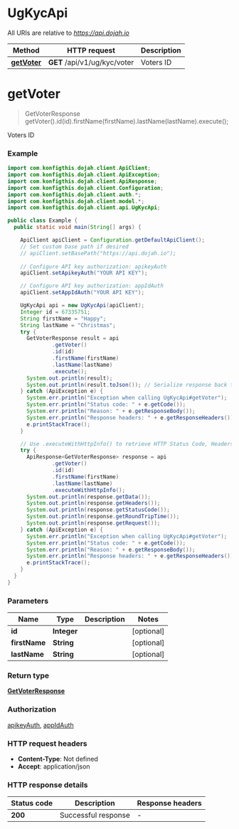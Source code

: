 # UgKycApi

All URIs are relative to *https://api.dojah.io*

| Method | HTTP request | Description |
|------------- | ------------- | -------------|
| [**getVoter**](UgKycApi.md#getVoter) | **GET** /api/v1/ug/kyc/voter | Voters ID |


<a name="getVoter"></a>
# **getVoter**
> GetVoterResponse getVoter().id(id).firstName(firstName).lastName(lastName).execute();

Voters ID

### Example
```java
import com.konfigthis.dojah.client.ApiClient;
import com.konfigthis.dojah.client.ApiException;
import com.konfigthis.dojah.client.ApiResponse;
import com.konfigthis.dojah.client.Configuration;
import com.konfigthis.dojah.client.auth.*;
import com.konfigthis.dojah.client.model.*;
import com.konfigthis.dojah.client.api.UgKycApi;

public class Example {
  public static void main(String[] args) {

    ApiClient apiClient = Configuration.getDefaultApiClient();
    // Set custom base path if desired
    // apiClient.setBasePath("https://api.dojah.io");
    
    // Configure API key authorization: apikeyAuth
    apiClient.setApikeyAuth("YOUR API KEY");

    // Configure API key authorization: appIdAuth
    apiClient.setAppIdAuth("YOUR API KEY");

    UgKycApi api = new UgKycApi(apiClient);
    Integer id = 67335751;
    String firstName = "Happy";
    String lastName = "Christmas";
    try {
      GetVoterResponse result = api
              .getVoter()
              .id(id)
              .firstName(firstName)
              .lastName(lastName)
              .execute();
      System.out.println(result);
      System.out.println(result.toJson()); // Serialize response back to JSON 
    } catch (ApiException e) {
      System.err.println("Exception when calling UgKycApi#getVoter");
      System.err.println("Status code: " + e.getCode());
      System.err.println("Reason: " + e.getResponseBody());
      System.err.println("Response headers: " + e.getResponseHeaders());
      e.printStackTrace();
    }

    // Use .executeWithHttpInfo() to retrieve HTTP Status Code, Headers and Request 
    try {
      ApiResponse<GetVoterResponse> response = api
              .getVoter()
              .id(id)
              .firstName(firstName)
              .lastName(lastName)
              .executeWithHttpInfo();
      System.out.println(response.getData());
      System.out.println(response.getHeaders());
      System.out.println(response.getStatusCode());
      System.out.println(response.getRoundTripTime());
      System.out.println(response.getRequest());
    } catch (ApiException e) {
      System.err.println("Exception when calling UgKycApi#getVoter");
      System.err.println("Status code: " + e.getCode());
      System.err.println("Reason: " + e.getResponseBody());
      System.err.println("Response headers: " + e.getResponseHeaders());
      e.printStackTrace();
    }
  }
}
```

### Parameters

| Name | Type | Description  | Notes |
|------------- | ------------- | ------------- | -------------|
| **id** | **Integer**|  | [optional] |
| **firstName** | **String**|  | [optional] |
| **lastName** | **String**|  | [optional] |

### Return type

[**GetVoterResponse**](GetVoterResponse.md)

### Authorization

[apikeyAuth](../README.md#apikeyAuth), [appIdAuth](../README.md#appIdAuth)

### HTTP request headers

 - **Content-Type**: Not defined
 - **Accept**: application/json

### HTTP response details
| Status code | Description | Response headers |
|-------------|-------------|------------------|
| **200** | Successful response |  -  |

